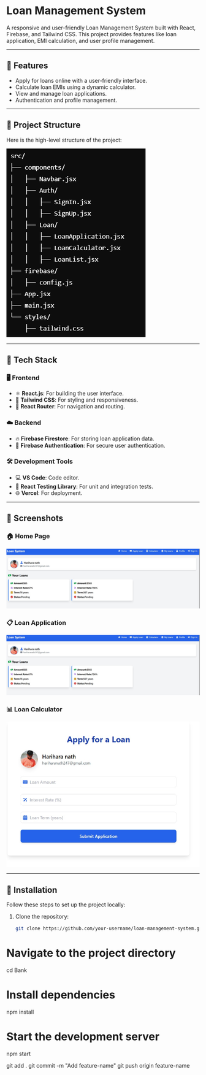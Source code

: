 # Loan Management System

A responsive and user-friendly Loan Management System built with React, Firebase, and Tailwind CSS. This project provides features like loan application, EMI calculation, and user profile management.

---

## 🌟 Features
- Apply for loans online with a user-friendly interface.
- Calculate loan EMIs using a dynamic calculator.
- View and manage loan applications.
- Authentication and profile management.

---

## 📂 Project Structure

Here is the high-level structure of the project:

![Project Structure](strcuture.png)


---

## 🚀 Tech Stack

### 🖥️ Frontend
- ⚛️ **React.js**: For building the user interface.
- 🎨 **Tailwind CSS**: For styling and responsiveness.
- 🔗 **React Router**: For navigation and routing.

### ☁️ Backend
- 🔥 **Firebase Firestore**: For storing loan application data.
- 🔐 **Firebase Authentication**: For secure user authentication.

### 🛠️ Development Tools
- 💻 **VS Code**: Code editor.
- 🧪 **React Testing Library**: For unit and integration tests.
- 🌐 **Vercel**: For deployment.

---

## 📸 Screenshots

### 🏠 Home Page
![Home Page](profilepage.jpg)

### 📋 Loan Application
![Loan Application](profilepage.jpg)

### 📊 Loan Calculator
![Loan Calculator](calculator.jpg)

---

## 📜 Installation

Follow these steps to set up the project locally:

1. Clone the repository:
   ```bash
   git clone https://github.com/your-username/loan-management-system.git

# Navigate to the project directory
cd Bank


# Install dependencies
npm install

# Start the development server
npm start





git add .
git commit -m "Add feature-name"
git push origin feature-name
